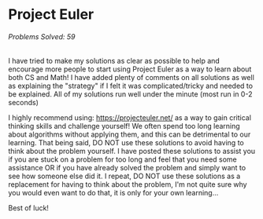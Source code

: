 # Project Euler

###### Problems Solved: 59

I have tried to make my solutions as clear as possible to help and encourage more people to start using Project Euler as
a way to learn about both CS and Math! I have added plenty of comments on all solutions as well as explaining the 
"strategy" if I felt it was complicated/tricky and needed to be explained. All of my solutions run well under the minute
(most run in 0-2 seconds)

I highly recommend using: https://projecteuler.net/ as a way to gain critical thinking skills and challenge yourself! We
often spend too long learning about algorithms without applying them, and this can be detrimental to our learning. That
being said, DO NOT use these solutions to avoid having to think about the problem yourself. I have posted these solutions
to assist you if you are stuck on a problem for too long and feel that you need some assistance OR if you have already
solved the problem and simply want to see how someone else did it. I repeat, DO NOT use these solutions as a replacement
for having to think about the problem, I'm not quite sure why you would even want to do that, it is only for your own learning...

Best of luck!

